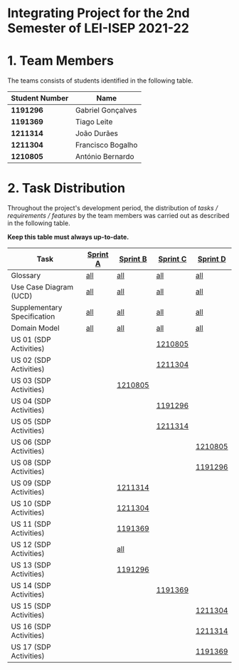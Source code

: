 # Integrating Project for the 2nd Semester of LEI-ISEP 2021-22 

# 1. Team Members

The teams consists of students identified in the following table. 

| Student Number	| Name |
|--------------|----------------------------|
| **1191296**  | Gabriel Gonçalves          |
| **1191369**  | Tiago Leite          		|
| **1211314**  | João Durães          		|
| **1211304**  | Francisco Bogalho          |
| **1210805**  | António Bernardo           |


# 2. Task Distribution ###


Throughout the project's development period, the distribution of _tasks / requirements / features_ by the team members was carried out as described in the following table. 

**Keep this table must always up-to-date.**

| Task                      | [Sprint A](SprintA/README.md) | [Sprint B](SprintB/README.md) | [Sprint C](SprintC/README.md) |  [Sprint D](SprintD/README.md) |
|-----------------------------|------------|------------|------------|------------|
| Glossary  |  [all](SprintA/Glossary.md)   |   [all](SprintB/Glossary.md)  |   [all](SprintC/Glossary.md)  | [all](SprintD/Glossary.md)  |
| Use Case Diagram (UCD)  |  [all](SprintA/UCD.md)   |   [all](SprintB/UCD/UCD.md)  |   [all](SprintC/UCD/UCD.md)  | [all](SprintD/UCD.md)  |
| Supplementary Specification   |  [all](SprintA/FURPS.md)   |   [all](SprintB/FURPS.md)  |   [all](SprintC/FURPS.md)  | [all](SprintD/FURPS.md)  |
| Domain Model  |  [all](SprintA/DM.md)   |   [all](SprintB/DM/DM.md)  |   [all](SprintC/DM/DM.md)  | [all](SprintD/DM.md)  |
| US 01 (SDP Activities)  |  |  |  [1210805](SprintC/US01/US01_ScheduleAVaccine.md)  |  |
| US 02 (SDP Activities)  |  |  |  [1211304](SprintC/US02/US02_ScheduleAVaccination.md)  |  |
| US 03 (SDP Activities)  |  |  [1210805](SprintB/US03/US03_RegisterSNSUser.md)  |   |  |
| US 04 (SDP Activities)  |  |  |  [1191296](SprintC/US04/US04_RegisterArrivalSNSUser.md)  |  |
| US 05 (SDP Activities)  |  |  |  [1211314](SprintC/US05/US05_ListArrivalSNSUser.md)  |  |
| US 06 (SDP Activities)  |  |  |  | [1210805](SprintD/US06/US06_RecordDailyPeopleVaccinated.md) |
| US 08 (SDP Activities)  |  |  |  | [1191296](SprintD/US08/US08_RecordAdministrationVaccine.md) |
| US 09 (SDP Activities)  |  |  [1211314](SprintC/US09/US09_RegisterVaccinationCenter.md)  |   |  |
| US 10 (SDP Activities)  |  |  [1211304](SprintB/US10/US10_RegisterEmployee.md)  |   |  |
| US 11 (SDP Activities)  |  |  [1191369](SprintB/US11/US11_ListEmployees.md)  |   |  |
| US 12 (SDP Activities)  |  |  [all](SprintB/US12/US12_NewVaccineType.md)  |   |  |
| US 13 (SDP Activities)  |  |  [1191296](SprintB/US13/US13_NewVaccineAdministrationProcess.md)  |   |  |
| US 14 (SDP Activities)  |  |  |  [1191369](SprintC/US14/US14_LoadUsersFromCSVFile.md)  |  |
| US 15 (SDP Activities)  |  |  |  | [1211304](SprintD/US15/US15_CheckAndExportToCSVFileVaccinationStatistics.md) |
| US 16 (SDP Activities)  |  |  |  | [1211314](SprintD/US16/US16_AnalyzePerformanceCenter.md) |
| US 17 (SDP Activities)  |  |  |  | [1191369](SprintD/US17/US17_ImportDataFromLegacySystem.md) |

